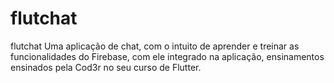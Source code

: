 # flutchat
flutchat Uma aplicação de chat, com o intuito de aprender e treinar as funcionalidades do Firebase, com ele integrado na aplicação, ensinamentos ensinados pela Cod3r no seu curso de Flutter.
